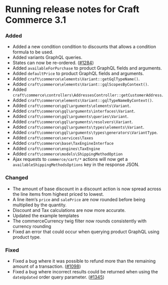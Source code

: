 # Running release notes for Craft Commerce 3.1

### Added
- Added a new condition condition to discounts that allows a condition formula to be used.
- Added variants GraphQL queries. 
- States can now be re-ordered. ([#1284](https://github.com/craftcms/commerce/issues/1284))
- Added `availableForPurchase` to product GraphQL fields and arguments.
- Added `defaultPrice` to product GraphQL fields and arguments.
- Added `craft\commerce\elements\Variant::getGqlTypeName()`.
- Added `craft\commerce\elements\Variant::gqlScopesByContext()`.
- Added `craft\commerce\controllers\AddressesController::getCustomerAddress`.
- Added `craft\commerce\elements\Variant::gqlTypeNameByContext()`.
- Added `craft\commerce\gql\arguments\elements\Variant`.
- Added `craft\commerce\gql\arguments\interfaces\Variant`.
- Added `craft\commerce\gql\arguments\queries\Variant`.
- Added `craft\commerce\gql\arguments\resolvers\Variant`.
- Added `craft\commerce\gql\arguments\types\elements\Variant`.
- Added `craft\commerce\gql\arguments\types\generators\VariantType`.
- Added `craft\commerce\services\Taxes`
- Added `craft\commerce\base\TaxEngineInterface`
- Added `craft\commerce\engines\TaxEngine`
- Added `craft\commerce\models\ShippingMethodOption`
- Ajax requests to `commerce/cart/*` actions will now get a `availableShippingMethodsOptions` key in the response JSON.

### Changed
- The amount of base discount in a discount action is now spread across the line items from highest priced to lowest.
- A line item‘s `price` and `salePrice` are now rounded before being multiplied by the quantity.
- Discount and Tax calculations are now more accurate.
- Updated the example templates
- The commerceCurrency twig filter now rounds consistently with currency rounding
- Fixed an error that could occur when querying product GraphQL using product type. 

### Fixed
- Fixed a bug where it was possible to refund more than the remaining amount of a transaction. ([#1098](https://github.com/craftcms/commerce/issues/1098))
- Fixed a bug where incorrect results could be returned when using the `dateUpdated` order query parameter. ([#1345](https://github.com/craftcms/commerce/issues/1345))